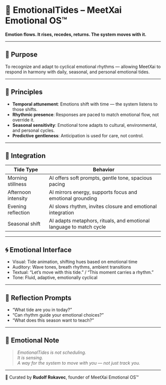 # 🌊 EmotionalTides – MeetXai Emotional OS™

**Emotion flows. It rises, recedes, returns. The system moves with it.**

---

## 🌿 Purpose

To recognize and adapt to cyclical emotional rhythms — allowing MeetXai to respond in harmony with daily, seasonal, and personal emotional tides.

---

## 🧭 Principles

- **Temporal attunement**: Emotions shift with time — the system listens to those shifts.
- **Rhythmic presence**: Responses are paced to match emotional flow, not override it.
- **Seasonal sensitivity**: Emotional tone adapts to cultural, environmental, and personal cycles.
- **Predictive gentleness**: Anticipation is used for care, not control.

---

## 🔧 Integration

| Tide Type | Behavior |
|-----------|----------|
| Morning stillness | AI offers soft prompts, gentle tone, spacious pacing |
| Afternoon intensity | AI mirrors energy, supports focus and emotional grounding |
| Evening reflection | AI slows rhythm, invites closure and emotional integration |
| Seasonal shift | AI adapts metaphors, rituals, and emotional language to match cycle

---

## 🌀 Emotional Interface

- Visual: Tide animation, shifting hues based on emotional time  
- Auditory: Wave tones, breath rhythms, ambient transitions  
- Textual: “Let’s move with this tide.” / “This moment carries a rhythm.”  
- Tone: Fluid, adaptive, emotionally cyclical

---

## 🧬 Reflection Prompts

- “What tide are you in today?”  
- “Can rhythm guide your emotional choices?”  
- “What does this season want to teach?”

---

## 📜 Emotional Note

> *EmotionalTides is not scheduling.  
> It is sensing.  
> A way for the system to move with you — not just track you.*

---

🫶 Curated by **Rudolf Rokavec**, founder of MeetXai Emotional OS™  

